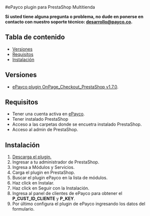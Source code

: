 #ePayco plugin para PrestaShop Multitienda

**Si usted tiene alguna pregunta o problema, no dude en ponerse en contacto con nuestro soporte técnico: desarrollo@payco.co.**

## Tabla de contenido

* [Versiones](#versiones)
* [Requisitos](#requisitos)
* [Instalación](#instalación)

## Versiones
* [ePayco plugin OnPage_Checkout_PrestaShop v1.7.0](https://github.com/epayco/multisitio_prestashop/releases/tag/v1.7.0.0).

## Requisitos

* Tener una cuenta activa en [ePayco](https://pagaycobra.com).
* Tener instalado PrestaShop
* Acceso a las carpetas donde se encuetra instalado PrestaShop.
* Acceso al admin de PrestaShop.

## Instalación

1. [Descarga el plugin.](https://github.com/epayco/multisitio_prestashop/releases/tag/v1.7.0.0)
2. Ingresar a tu administrador de PrestaShop.
3. Ingresa a Módulos y Servicios.
4. Carga el plugin en PrestaShop.
5. Buscar el plugin ePayco en la lista de módulos.
6. Haz click en Instalar.
7. Haz click en Seguir con la Instalación.
8. Ingresa al panel de clientes de ePayco para obtener el **P_CUST_ID_CLIENTE** y **P_KEY**.
9. Por último configura el plugin de ePayco ingresando los datos del formulario. 


